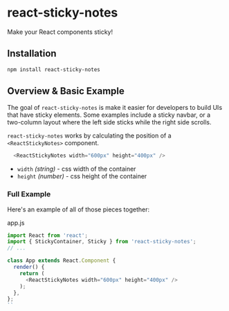 # react-sticky-notes

Make your React components sticky!

## Installation

```sh
npm install react-sticky-notes
```

## Overview & Basic Example

The goal of `react-sticky-notes` is make it easier for developers to build UIs that have sticky elements. Some examples include a sticky navbar, or a two-column layout where the left side sticks while the right side scrolls.

`react-sticky-notes` works by calculating the position of a `<ReactStickyNotes>` component.

```js
  <ReactStickyNotes width="600px" height="400px" />
```
* `width` _(string)_ - css width of the container
* `height` _(number)_ - css height of the container
### Full Example

Here's an example of all of those pieces together:

app.js

```js
import React from 'react';
import { StickyContainer, Sticky } from 'react-sticky-notes';
// ...

class App extends React.Component {
  render() {
    return (
      <ReactStickyNotes width="600px" height="400px" />
    );
  },
};
``